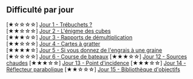 Difficulté par jour 
-------------------
[★☆☆☆☆] [Jour 1 - Trébuchets ?](https://adventofcode.com/2023/day/1 "Jour 1")  
[★★☆☆☆] [Jour 2 - L'énigme des cubes](https://adventofcode.com/2023/day/2 "Jour 2")  
[★★★☆☆] [Jour 3 - Rapports de démultiplication](https://adventofcode.com/2023/day/3 "Jour 3")  
[★★☆☆☆] [Jour 4 - Cartes à gratter](https://adventofcode.com/2023/day/4 "Jour 4")  
[★★★★☆] [Jour 5 - Si vous donnez de l'engrais à une graine](https://adventofcode.com/2023/day/5 "Jour 5")  
[★☆☆☆☆] [Jour 6 - Course de bateaux](https://adventofcode.com/2023/day/6 "Jour 6")
[★★★☆☆] [Jour 12 - Sources chaudes](https://adventofcode.com/2023/day/12 "Jour 12")
[★★★☆☆] [Jour 13 - Point d'incidence](https://adventofcode.com/2023/day/13 "Jour 13")
[★★★☆☆] [Jour 14 - Réflecteur parabolique](https://adventofcode.com/2023/day/14 "Jour 14")
[★★☆☆☆] [Jour 15 - Bibliothèque d'objectifs](https://adventofcode.com/2023/day/15 "Jour 15")